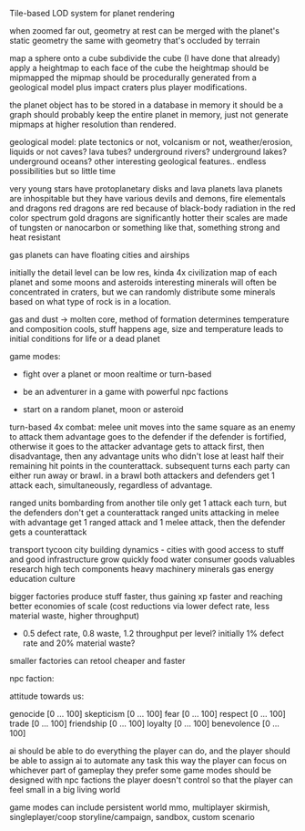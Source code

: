 
Tile-based LOD system for planet rendering

when zoomed far out, geometry at rest can be merged with the planet's static geometry
the same with geometry that's occluded by terrain



map a sphere onto a cube
subdivide the cube (I have done that already)
apply a heightmap to each face of the cube
the heightmap should be mipmapped
the mipmap should be procedurally generated from a geological model plus impact craters plus player modifications.

the planet object has to be stored in a database
in memory it should be a graph
should probably keep the entire planet in memory, just not generate mipmaps at higher resolution than rendered.

geological model: plate tectonics or not, volcanism or not, weather/erosion, liquids or not
caves?  lava tubes?  underground rivers?  underground lakes?  underground oceans?
other interesting geological features.. endless possibilities but so little time

very young stars have protoplanetary disks and lava planets
lava planets are inhospitable but they have various devils and demons, fire elementals and dragons
red dragons are red because of black-body radiation in the red color spectrum
gold dragons are significantly hotter
their scales are made of tungsten or nanocarbon or something like that, something strong and heat resistant

gas planets can have floating cities and airships

initially the detail level can be low res, kinda 4x civilization map of each planet and some moons and asteroids
interesting minerals will often be concentrated in craters, but we can randomly distribute some minerals based on what
type of rock is in a location.

gas and dust -> molten core, method of formation determines temperature and composition
cools, stuff happens
age, size and temperature leads to initial conditions for life or a dead planet


game modes:

* fight over a planet or moon
   realtime or turn-based

* be an adventurer in a game with powerful npc factions

* start on a random planet, moon or asteroid


turn-based 4x combat:
melee unit moves into the same square as an enemy to attack them
advantage goes to the defender if the defender is fortified, otherwise it goes to the attacker
advantage gets to attack first, then disadvantage, then any advantage units who didn't lose at least half their remaining hit points in the counterattack. subsequent turns each party can either run away or brawl. in a brawl both attackers and defenders get 1 attack each, simultaneously, regardless of advantage.

ranged units bombarding from another tile only get 1 attack each turn, but the defenders don't get a counterattack
ranged units attacking in melee with advantage get 1 ranged attack and 1 melee attack, then the defender gets a counterattack


transport tycoon city building dynamics - cities with good access to stuff and good infrastructure grow quickly
food
water
consumer goods
valuables
research
high tech components
heavy machinery
minerals
gas
energy
education
culture

bigger factories produce stuff faster, thus gaining xp faster and reaching better economies of scale (cost reductions
via lower defect rate, less material waste, higher throughput)
* 0.5 defect rate, 0.8 waste, 1.2 throughput per level? initially 1% defect rate and 20% material waste?

smaller factories can retool cheaper and faster


npc faction:

attitude towards us:

genocide [0 ... 100]
skepticism [0 ... 100]
fear [0 ... 100]
respect [0 ... 100]
trade [0 ... 100]
friendship [0 ... 100]
loyalty [0 ... 100]
benevolence [0 ... 100]



ai should be able to do everything the player can do, and the player should be able to assign ai to automate any task
this way the player can focus on whichever part of gameplay they prefer
some game modes should be designed with npc factions the player doesn't control so that the player can feel small in a big
living world


game modes can include persistent world mmo, multiplayer skirmish, singleplayer/coop storyline/campaign, sandbox, custom scenario






